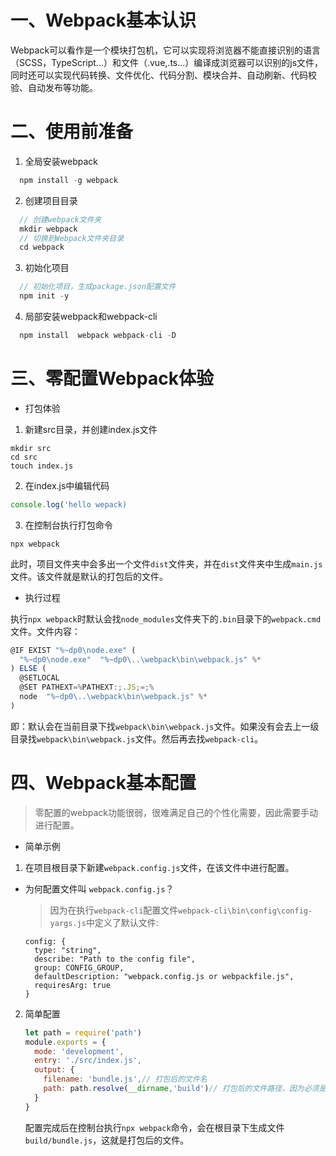 # 一、Webpack基本认识
Webpack可以看作是一个模块打包机，它可以实现将浏览器不能直接识别的语言（SCSS，TypeScript...）和文件（.vue,.ts...）编译成浏览器可以识别的js文件，同时还可以实现代码转换、文件优化、代码分割、模块合并、自动刷新、代码校验、自动发布等功能。

# 二、使用前准备
1. 全局安装webpack
```C
  npm install -g webpack
```
2. 创建项目目录
```C
  // 创建webpack文件夹
  mkdir webpack
  // 切换到Webpack文件夹目录
  cd webpack
```
3. 初始化项目
```C
  // 初始化项目，生成package.json配置文件
  npm init -y
```
4. 局部安装webpack和webpack-cli
```C
  npm install  webpack webpack-cli -D
```

# 三、零配置Webpack体验
* 打包体验
1. 新建src目录，并创建index.js文件
```
mkdir src
cd src
touch index.js
```
2. 在index.js中编辑代码
```javascript
console.log('hello wepack)
```
3. 在控制台执行打包命令
```
npx webpack
```
此时，项目文件夹中会多出一个文件`dist`文件夹，并在`dist`文件夹中生成`main.js`文件。该文件就是默认的打包后的文件。

* 执行过程

执行`npx webpack`时默认会找`node_modules`文件夹下的`.bin`目录下的`webpack.cmd`文件。文件内容：
```javascript
@IF EXIST "%~dp0\node.exe" (
  "%~dp0\node.exe"  "%~dp0\..\webpack\bin\webpack.js" %*
) ELSE (
  @SETLOCAL
  @SET PATHEXT=%PATHEXT:;.JS;=;%
  node  "%~dp0\..\webpack\bin\webpack.js" %*
)
```
即：默认会在当前目录下找`webpack\bin\webpack.js`文件。如果没有会去上一级目录找`webpack\bin\webpack.js`文件。然后再去找`webpack-cli`。

# 四、Webpack基本配置
> 零配置的webpack功能很弱，很难满足自己的个性化需要，因此需要手动进行配置。
* 简单示例

1. 在项目根目录下新建`webpack.config.js`文件，在该文件中进行配置。
 * 为何配置文件叫 `webpack.config.js`？
    > 因为在执行`webpack-cli`配置文件`webpack-cli\bin\config\config-yargs.js`中定义了默认文件:
    ```
    config: {
      type: "string",
      describe: "Path to the config file",
      group: CONFIG_GROUP,
      defaultDescription: "webpack.config.js or webpackfile.js",
      requiresArg: true
    }
    ```
2. 简单配置
    ```javascript
    let path = require('path')
    module.exports = {
      mode: 'development',
      entry: './src/index.js',
      output: {
        filename: 'bundle.js',// 打包后的文件名
        path: path.resolve(__dirname,'build')// 打包后的文件路径，因为必须是一个绝对路径，因此引入了path模块
      }
    }
    ```
    配置完成后在控制台执行`npx webpack`命令，会在根目录下生成文件`build/bundle.js`，这就是打包后的文件。


